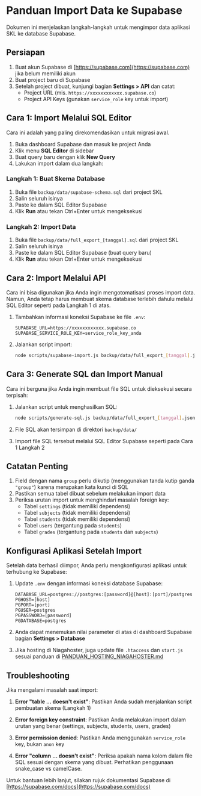# Panduan Import Data ke Supabase

Dokumen ini menjelaskan langkah-langkah untuk mengimpor data aplikasi SKL ke database Supabase.

## Persiapan

1. Buat akun Supabase di [https://supabase.com](https://supabase.com) jika belum memiliki akun
2. Buat project baru di Supabase
3. Setelah project dibuat, kunjungi bagian **Settings > API** dan catat:
   - Project URL (mis. `https://xxxxxxxxxxxx.supabase.co`)
   - Project API Keys (gunakan `service_role` key untuk import)

## Cara 1: Import Melalui SQL Editor

Cara ini adalah yang paling direkomendasikan untuk migrasi awal.

1. Buka dashboard Supabase dan masuk ke project Anda
2. Klik menu **SQL Editor** di sidebar
3. Buat query baru dengan klik **New Query**
4. Lakukan import dalam dua langkah:

### Langkah 1: Buat Skema Database

1. Buka file `backup/data/supabase-schema.sql` dari project SKL
2. Salin seluruh isinya
3. Paste ke dalam SQL Editor Supabase
4. Klik **Run** atau tekan Ctrl+Enter untuk mengeksekusi

### Langkah 2: Import Data

1. Buka file `backup/data/full_export_[tanggal].sql` dari project SKL
2. Salin seluruh isinya
3. Paste ke dalam SQL Editor Supabase (buat query baru)
4. Klik **Run** atau tekan Ctrl+Enter untuk mengeksekusi

## Cara 2: Import Melalui API

Cara ini bisa digunakan jika Anda ingin mengotomatisasi proses import data. Namun, Anda tetap harus membuat skema database terlebih dahulu melalui SQL Editor seperti pada Langkah 1 di atas.

1. Tambahkan informasi koneksi Supabase ke file `.env`:
   ```
   SUPABASE_URL=https://xxxxxxxxxxxx.supabase.co
   SUPABASE_SERVICE_ROLE_KEY=service_role_key_anda
   ```

2. Jalankan script import:
   ```bash
   node scripts/supabase-import.js backup/data/full_export_[tanggal].json
   ```

## Cara 3: Generate SQL dan Import Manual

Cara ini berguna jika Anda ingin membuat file SQL untuk dieksekusi secara terpisah:

1. Jalankan script untuk menghasilkan SQL:
   ```bash
   node scripts/generate-sql.js backup/data/full_export_[tanggal].json
   ```

2. File SQL akan tersimpan di direktori `backup/data/`
3. Import file SQL tersebut melalui SQL Editor Supabase seperti pada Cara 1 Langkah 2

## Catatan Penting

1. Field dengan nama `group` perlu dikutip (menggunakan tanda kutip ganda `"group"`) karena merupakan kata kunci di SQL
2. Pastikan semua tabel dibuat sebelum melakukan import data
3. Periksa urutan import untuk menghindari masalah foreign key:
   - Tabel `settings` (tidak memiliki dependensi)
   - Tabel `subjects` (tidak memiliki dependensi)
   - Tabel `students` (tidak memiliki dependensi)
   - Tabel `users` (tergantung pada `students`)
   - Tabel `grades` (tergantung pada `students` dan `subjects`)

## Konfigurasi Aplikasi Setelah Import

Setelah data berhasil diimpor, Anda perlu mengkonfigurasi aplikasi untuk terhubung ke Supabase:

1. Update `.env` dengan informasi koneksi database Supabase:
   ```
   DATABASE_URL=postgres://postgres:[password]@[host]:[port]/postgres
   PGHOST=[host]
   PGPORT=[port]
   PGUSER=postgres
   PGPASSWORD=[password]
   PGDATABASE=postgres
   ```

2. Anda dapat menemukan nilai parameter di atas di dashboard Supabase bagian **Settings > Database**

3. Jika hosting di Niagahoster, juga update file `.htaccess` dan `start.js` sesuai panduan di [PANDUAN_HOSTING_NIAGAHOSTER.md](./PANDUAN_HOSTING_NIAGAHOSTER.md)

## Troubleshooting

Jika mengalami masalah saat import:

1. **Error "table ... doesn't exist"**: Pastikan Anda sudah menjalankan script pembuatan skema (Langkah 1)
   
2. **Error foreign key constraint**: Pastikan Anda melakukan import dalam urutan yang benar (settings, subjects, students, users, grades)

3. **Error permission denied**: Pastikan Anda menggunakan `service_role` key, bukan `anon` key

4. **Error "column ... doesn't exist"**: Periksa apakah nama kolom dalam file SQL sesuai dengan skema yang dibuat. Perhatikan penggunaan snake_case vs camelCase.

Untuk bantuan lebih lanjut, silakan rujuk dokumentasi Supabase di [https://supabase.com/docs](https://supabase.com/docs)